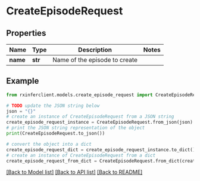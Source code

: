 # CreateEpisodeRequest


## Properties

Name | Type | Description | Notes
------------ | ------------- | ------------- | -------------
**name** | **str** | Name of the episode to create | 

## Example

```python
from rxinferclient.models.create_episode_request import CreateEpisodeRequest

# TODO update the JSON string below
json = "{}"
# create an instance of CreateEpisodeRequest from a JSON string
create_episode_request_instance = CreateEpisodeRequest.from_json(json)
# print the JSON string representation of the object
print(CreateEpisodeRequest.to_json())

# convert the object into a dict
create_episode_request_dict = create_episode_request_instance.to_dict()
# create an instance of CreateEpisodeRequest from a dict
create_episode_request_from_dict = CreateEpisodeRequest.from_dict(create_episode_request_dict)
```
[[Back to Model list]](../README.md#documentation-for-models) [[Back to API list]](../README.md#documentation-for-api-endpoints) [[Back to README]](../README.md)


